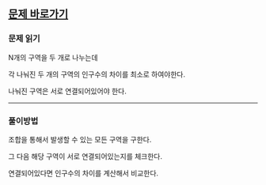 ## [문제 바로가기](https://www.acmicpc.net/problem/17471)

### 문제 읽기

N개의 구역을 두 개로 나누는데

각 나눠진 두 개의 구역의 인구수의 차이를 최소로 하여야한다.

나눠진 구역은 서로 연결되어있어야 한다.

---

### 풀이방법

조합을 통해서 발생할 수 있는 모든 구역을 구한다.

그 다음 해당 구역이 서로 연결되어있는지를 체크한다.

연결되어있다면 인구수의 차이를 계산해서 비교한다.
